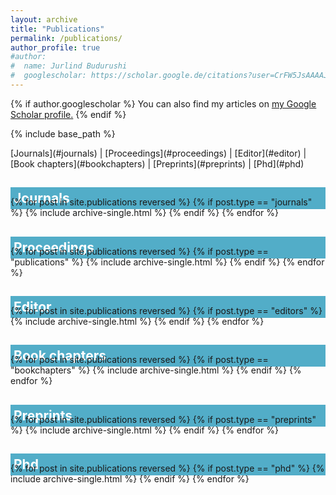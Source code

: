 ```yaml
---
layout: archive
title: "Publications"
permalink: /publications/
author_profile: true
#author:
#  name: Jurlind Budurushi
#  googlescholar: https://scholar.google.de/citations?user=CrFW5JsAAAAJ
---
```


{% if author.googlescholar %}
  You can also find my articles on <u><a href="{{author.googlescholar}}">my Google Scholar profile</a>.</u>
{% endif %}

{% include base_path %}


<p></p>
[Journals](#journals) | [Proceedings](#proceedings) | [Editor](#editor) | [Book chapters](#bookchapters) | [Preprints](#preprints) | [Phd](#phd)

<h2 id="journals" style="color: white; padding: 5px; background-color: #52adc8; margin-bottom: -20px">Journals</h2>
{% for post in site.publications reversed %}
  {% if post.type == "journals" %}
    {% include archive-single.html %}
  {% endif %}
{% endfor %}


<h2 id="proceedings" style="color: white; padding: 5px; background-color: #52adc8; margin-bottom: -20px">Proceedings</h2>
{% for post in site.publications reversed %}
  {% if post.type == "publications" %}
    {% include archive-single.html %}
  {% endif %}
{% endfor %}

<h2 id="editor" style="color: white; padding: 5px; background-color: #52adc8; margin-bottom: -20px">Editor</h2>
{% for post in site.publications reversed %}
  {% if post.type == "editors" %}
    {% include archive-single.html %}
  {% endif %}
{% endfor %}

<h2 id="bookchapters" style="color: white; padding: 5px; background-color: #52adc8; margin-bottom: -20px">Book chapters</h2>
{% for post in site.publications reversed %}
  {% if post.type == "bookchapters" %}
    {% include archive-single.html %}
  {% endif %}
{% endfor %}

<h2 id="preprints" style="color: white; padding: 5px; background-color: #52adc8; margin-bottom: -20px">Preprints</h2>
{% for post in site.publications reversed %}
  {% if post.type == "preprints" %}
    {% include archive-single.html %}
  {% endif %}
{% endfor %}

<h2 id="phd" style="color: white; padding: 5px; background-color: #52adc8; margin-bottom: -20px">Phd</h2>
{% for post in site.publications reversed %}
  {% if post.type == "phd" %}
    {% include archive-single.html %}
  {% endif %}
{% endfor %}